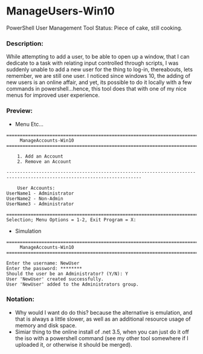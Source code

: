# ManageUsers-Win10
PowerShell User Management Tool
Status: Piece of cake, still cooking.

### Description:
While attempting to add a user, to be able to open up a window, that I can dedicate to a task with relating input controlled through scripts,  I was suddenly unable to add a new user for the thing to log-in, thereabouts, lets remember, we are still one user. I noticed since windows 10, the adding of new users is an online affair, and yet, its possible to do it locally with a few commands in powershell...hence, this tool does that with one of my nice menus for improved user experience.

### Preview:
- Menu Etc...
```
========================================================================================================================
     ManageAccounts-Win10
========================================================================================================================

    1. Add an Account
    2. Remove an Account

------------------------------------------------------------------------------------------------------------------------

    User Accounts:
UserName1 - Administrator
UserName2 - Non-Admin
UserName3 - Administrator

========================================================================================================================
Selection; Menu Options = 1-2, Exit Program = X: 

```
- Simulation
```
========================================================================================================================
     ManageAccounts-Win10
========================================================================================================================

Enter the username: NewUser
Enter the password: ********
Should the user be an Administrator? (Y/N): Y
User 'NewUser' created successfully.
User 'NewUser' added to the Administrators group.
```


### Notation:
- Why would I want do do this? because the alternative is emulation, and that is always a little slower, as well as an additional resource usage of memory and disk space. 
- Simiar thing to the online install of .net 3.5, when you can just do it off the iso with a powershell command (see my other tool somewhere if I uploaded it, or otherwise it should be merged). 
